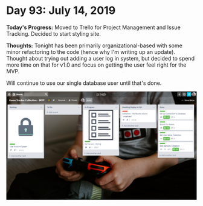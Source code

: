 # Day 93: July 14, 2019

**Today's Progress:** Moved to Trello for Project Management and Issue Tracking. Decided to start styling site.

**Thoughts:** Tonight has been primarily organizational-based with some minor refactoring to the code (hence why I'm writing up an update). Thought about trying out adding a user log in system, but decided to spend more time on that for v1.0 and focus on getting the user feel right for the MVP.

Will continue to use our single database user until that's done.

![Move to Trello](./images/game-collection-tracker-trello.png)
